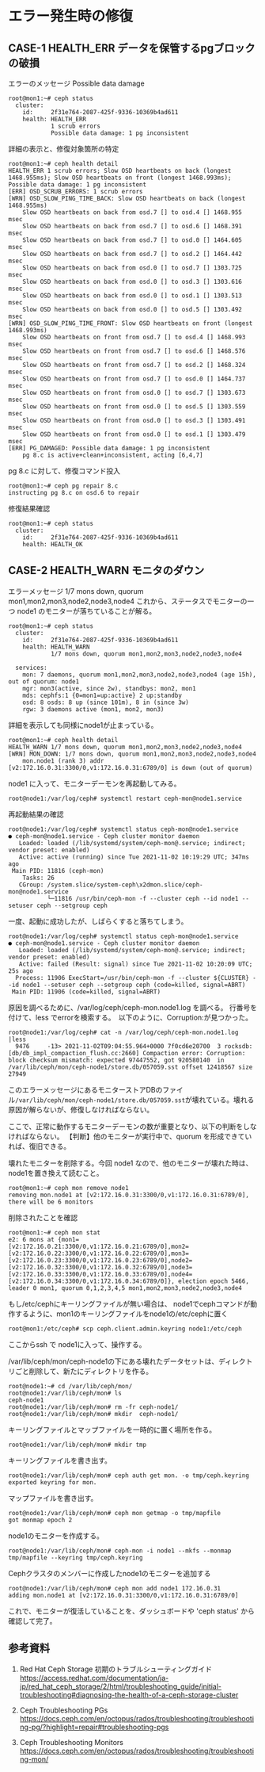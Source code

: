 # エラー発生時の修復

## CASE-1 HEALTH_ERR データを保管するpgブロックの破損

エラーのメッセージ Possible data damage

~~~
root@mon1:~# ceph status
  cluster:
    id:     2f31e764-2087-425f-9336-10369b4ad611
    health: HEALTH_ERR
            1 scrub errors
            Possible data damage: 1 pg inconsistent
~~~

詳細の表示と、修復対象箇所の特定

~~~
root@mon1:~# ceph health detail
HEALTH_ERR 1 scrub errors; Slow OSD heartbeats on back (longest 1468.955ms); Slow OSD heartbeats on front (longest 1468.993ms); Possible data damage: 1 pg inconsistent
[ERR] OSD_SCRUB_ERRORS: 1 scrub errors
[WRN] OSD_SLOW_PING_TIME_BACK: Slow OSD heartbeats on back (longest 1468.955ms)
    Slow OSD heartbeats on back from osd.7 [] to osd.4 [] 1468.955 msec
    Slow OSD heartbeats on back from osd.7 [] to osd.6 [] 1468.391 msec
    Slow OSD heartbeats on back from osd.7 [] to osd.0 [] 1464.605 msec
    Slow OSD heartbeats on back from osd.7 [] to osd.2 [] 1464.442 msec
    Slow OSD heartbeats on back from osd.0 [] to osd.7 [] 1303.725 msec
    Slow OSD heartbeats on back from osd.0 [] to osd.3 [] 1303.616 msec
    Slow OSD heartbeats on back from osd.0 [] to osd.1 [] 1303.513 msec
    Slow OSD heartbeats on back from osd.0 [] to osd.5 [] 1303.492 msec
[WRN] OSD_SLOW_PING_TIME_FRONT: Slow OSD heartbeats on front (longest 1468.993ms)
    Slow OSD heartbeats on front from osd.7 [] to osd.4 [] 1468.993 msec
    Slow OSD heartbeats on front from osd.7 [] to osd.6 [] 1468.576 msec
    Slow OSD heartbeats on front from osd.7 [] to osd.2 [] 1468.324 msec
    Slow OSD heartbeats on front from osd.7 [] to osd.0 [] 1464.737 msec
    Slow OSD heartbeats on front from osd.0 [] to osd.7 [] 1303.673 msec
    Slow OSD heartbeats on front from osd.0 [] to osd.5 [] 1303.559 msec
    Slow OSD heartbeats on front from osd.0 [] to osd.3 [] 1303.491 msec
    Slow OSD heartbeats on front from osd.0 [] to osd.1 [] 1303.479 msec
[ERR] PG_DAMAGED: Possible data damage: 1 pg inconsistent
    pg 8.c is active+clean+inconsistent, acting [6,4,7]
~~~


pg 8.c に対して、修復コマンド投入

~~~
root@mon1:~# ceph pg repair 8.c
instructing pg 8.c on osd.6 to repair
~~~

修復結果確認

~~~
root@mon1:~# ceph status
  cluster:
    id:     2f31e764-2087-425f-9336-10369b4ad611
    health: HEALTH_OK
~~~



## CASE-2 HEALTH_WARN モニタのダウン

エラーメッセージ 1/7 mons down, quorum mon1,mon2,mon3,node2,node3,node4
これから、ステータスでモニターの一つ node1 のモニターが落ちていることが解る。

~~~
root@mon1:~# ceph status
  cluster:
    id:     2f31e764-2087-425f-9336-10369b4ad611
    health: HEALTH_WARN
            1/7 mons down, quorum mon1,mon2,mon3,node2,node3,node4
 
  services:
    mon: 7 daemons, quorum mon1,mon2,mon3,node2,node3,node4 (age 15h), out of quorum: node1
    mgr: mon3(active, since 2w), standbys: mon2, mon1
    mds: cephfs:1 {0=mon1=up:active} 2 up:standby
    osd: 8 osds: 8 up (since 101m), 8 in (since 3w)
    rgw: 3 daemons active (mon1, mon2, mon3)
~~~


詳細を表示しても同様にnode1が止まっている。

~~~
root@mon1:~# ceph health detail
HEALTH_WARN 1/7 mons down, quorum mon1,mon2,mon3,node2,node3,node4
[WRN] MON_DOWN: 1/7 mons down, quorum mon1,mon2,mon3,node2,node3,node4
    mon.node1 (rank 3) addr [v2:172.16.0.31:3300/0,v1:172.16.0.31:6789/0] is down (out of quorum)
~~~


node1 に入って、モニターデーモンを再起動してみる。

~~~
root@node1:/var/log/ceph# systemctl restart ceph-mon@node1.service
~~~

再起動結果の確認

~~~
root@node1:/var/log/ceph# systemctl status ceph-mon@node1.service
● ceph-mon@node1.service - Ceph cluster monitor daemon
   Loaded: loaded (/lib/systemd/system/ceph-mon@.service; indirect; vendor preset: enabled)
   Active: active (running) since Tue 2021-11-02 10:19:29 UTC; 347ms ago
 Main PID: 11816 (ceph-mon)
    Tasks: 26
   CGroup: /system.slice/system-ceph\x2dmon.slice/ceph-mon@node1.service
           └─11816 /usr/bin/ceph-mon -f --cluster ceph --id node1 --setuser ceph --setgroup ceph
~~~

一度、起動に成功したが、しばらくすると落ちてしまう。

~~~
root@node1:/var/log/ceph# systemctl status ceph-mon@node1.service
● ceph-mon@node1.service - Ceph cluster monitor daemon
   Loaded: loaded (/lib/systemd/system/ceph-mon@.service; indirect; vendor preset: enabled)
   Active: failed (Result: signal) since Tue 2021-11-02 10:20:09 UTC; 25s ago
  Process: 11906 ExecStart=/usr/bin/ceph-mon -f --cluster ${CLUSTER} --id node1 --setuser ceph --setgroup ceph (code=killed, signal=ABRT)
 Main PID: 11906 (code=killed, signal=ABRT)
~~~

原因を調べるために、/var/log/ceph/ceph-mon.node1.log を調べる。
行番号を付けて、less でerrorを検索する。　以下のように、Corruption:が見つかった。

~~~
root@node1:/var/log/ceph# cat -n /var/log/ceph/ceph-mon.node1.log |less
  9476     -13> 2021-11-02T09:04:55.964+0000 7f0cd6e20700  3 rocksdb: [db/db_impl_compaction_flush.cc:2660] Compaction error: Corruption: block checksum mismatch: expected 97447552, got 920580140  in /var/lib/ceph/mon/ceph-node1/store.db/057059.sst offset 12418567 size 27949
~~~


このエラーメッセージにあるモニターストアDBのファイル`/var/lib/ceph/mon/ceph-node1/store.db/057059.sst`が壊れている。壊れる原因が解らないが、修復しなければならない。


ここで、正常に動作するモニターデーモンの数が重要となり、以下の判断をしなければならない。
【判断】他のモニターが実行中で、quorum を形成できていれば、復旧できる。



壊れたモニターを削除する。今回 node1 なので、他のモニターが壊れた時は、node1を置き換えて読むこと。

~~~
root@mon1:~# ceph mon remove node1
removing mon.node1 at [v2:172.16.0.31:3300/0,v1:172.16.0.31:6789/0], there will be 6 monitors
~~~

削除されたことを確認

~~~
root@mon1:~# ceph mon stat
e2: 6 mons at {mon1=[v2:172.16.0.21:3300/0,v1:172.16.0.21:6789/0],mon2=[v2:172.16.0.22:3300/0,v1:172.16.0.22:6789/0],mon3=[v2:172.16.0.23:3300/0,v1:172.16.0.23:6789/0],node2=[v2:172.16.0.32:3300/0,v1:172.16.0.32:6789/0],node3=[v2:172.16.0.33:3300/0,v1:172.16.0.33:6789/0],node4=[v2:172.16.0.34:3300/0,v1:172.16.0.34:6789/0]}, election epoch 5466, leader 0 mon1, quorum 0,1,2,3,4,5 mon1,mon2,mon3,node2,node3,node4
~~~

もし/etc/cephにキーリングファイルが無い場合は、
node1でcephコマンドが動作するように、mon1のキーリングファイルをnode1の/etc/cephに置く

~~~
root@mon1:/etc/ceph# scp ceph.client.admin.keyring node1:/etc/ceph
~~~


ここからssh で node1に入って、操作する。

/var/lib/ceph/mon/ceph-node1の下にある壊れたデータセットは、ディレクトリごと削除して、新たにディレクトリを作る。

~~~
root@node1:~# cd /var/lib/ceph/mon/
root@node1:/var/lib/ceph/mon# ls
ceph-node1
root@node1:/var/lib/ceph/mon# rm -fr ceph-node1/
root@node1:/var/lib/ceph/mon# mkdir  ceph-node1/
~~~

キーリングファイルとマップファイルを一時的に置く場所を作る。

~~~
root@node1:/var/lib/ceph/mon# mkdir tmp
~~~

キーリングファイルを書き出す。

~~~
root@node1:/var/lib/ceph/mon# ceph auth get mon. -o tmp/ceph.keyring
exported keyring for mon.
~~~

マップファイルを書き出す。

~~~
root@node1:/var/lib/ceph/mon# ceph mon getmap -o tmp/mapfile
got monmap epoch 2
~~~

node1のモニターを作成する。

~~~
root@node1:/var/lib/ceph/mon# ceph-mon -i node1 --mkfs --monmap tmp/mapfile --keyring tmp/ceph.keyring
~~~

Cephクラスタのメンバーに作成したnode1のモニターを追加する

~~~
root@node1:/var/lib/ceph/mon# ceph mon add node1 172.16.0.31
adding mon.node1 at [v2:172.16.0.31:3300/0,v1:172.16.0.31:6789/0]
~~~


これで、モニターが復活していることを、ダッシュボードや 'ceph status' から確認して完了。



## 参考資料

1. Red Hat Ceph Storage 初期のトラブルシューティングガイド
https://access.redhat.com/documentation/ja-jp/red_hat_ceph_storage/2/html/troubleshooting_guide/initial-troubleshooting#diagnosing-the-health-of-a-ceph-storage-cluster

2. Ceph Troubleshooting PGs
https://docs.ceph.com/en/octopus/rados/troubleshooting/troubleshooting-pg/?highlight=repair#troubleshooting-pgs

3. Ceph Troubleshooting Monitors
https://docs.ceph.com/en/octopus/rados/troubleshooting/troubleshooting-mon/

